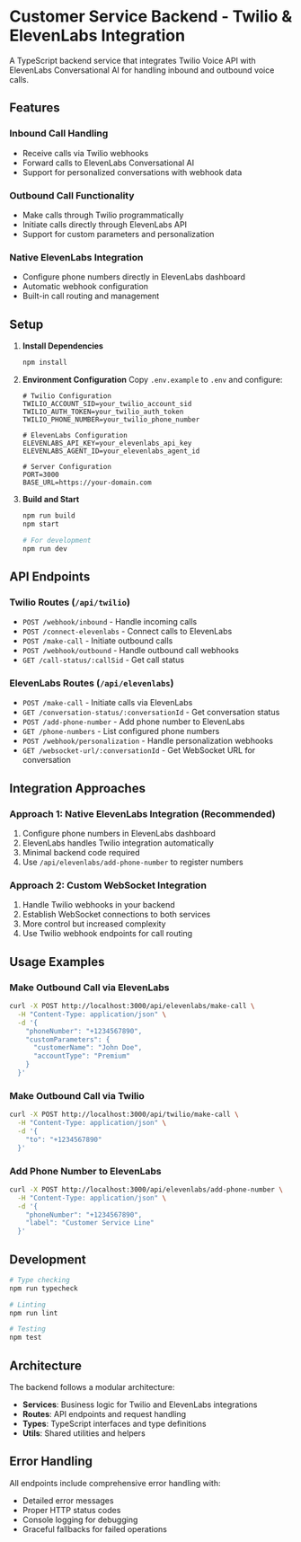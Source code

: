 # Customer Service Backend - Twilio & ElevenLabs Integration

A TypeScript backend service that integrates Twilio Voice API with ElevenLabs Conversational AI for handling inbound and outbound voice calls.

## Features

### Inbound Call Handling
- Receive calls via Twilio webhooks
- Forward calls to ElevenLabs Conversational AI
- Support for personalized conversations with webhook data

### Outbound Call Functionality  
- Make calls through Twilio programmatically
- Initiate calls directly through ElevenLabs API
- Support for custom parameters and personalization

### Native ElevenLabs Integration
- Configure phone numbers directly in ElevenLabs dashboard
- Automatic webhook configuration
- Built-in call routing and management

## Setup

1. **Install Dependencies**
   ```bash
   npm install
   ```

2. **Environment Configuration**
   Copy `.env.example` to `.env` and configure:
   ```
   # Twilio Configuration
   TWILIO_ACCOUNT_SID=your_twilio_account_sid
   TWILIO_AUTH_TOKEN=your_twilio_auth_token
   TWILIO_PHONE_NUMBER=your_twilio_phone_number

   # ElevenLabs Configuration
   ELEVENLABS_API_KEY=your_elevenlabs_api_key
   ELEVENLABS_AGENT_ID=your_elevenlabs_agent_id

   # Server Configuration
   PORT=3000
   BASE_URL=https://your-domain.com
   ```

3. **Build and Start**
   ```bash
   npm run build
   npm start
   
   # For development
   npm run dev
   ```

## API Endpoints

### Twilio Routes (`/api/twilio`)
- `POST /webhook/inbound` - Handle incoming calls
- `POST /connect-elevenlabs` - Connect calls to ElevenLabs
- `POST /make-call` - Initiate outbound calls
- `POST /webhook/outbound` - Handle outbound call webhooks
- `GET /call-status/:callSid` - Get call status

### ElevenLabs Routes (`/api/elevenlabs`)
- `POST /make-call` - Initiate calls via ElevenLabs
- `GET /conversation-status/:conversationId` - Get conversation status
- `POST /add-phone-number` - Add phone number to ElevenLabs
- `GET /phone-numbers` - List configured phone numbers
- `POST /webhook/personalization` - Handle personalization webhooks
- `GET /websocket-url/:conversationId` - Get WebSocket URL for conversation

## Integration Approaches

### Approach 1: Native ElevenLabs Integration (Recommended)
1. Configure phone numbers in ElevenLabs dashboard
2. ElevenLabs handles Twilio integration automatically
3. Minimal backend code required
4. Use `/api/elevenlabs/add-phone-number` to register numbers

### Approach 2: Custom WebSocket Integration
1. Handle Twilio webhooks in your backend
2. Establish WebSocket connections to both services
3. More control but increased complexity
4. Use Twilio webhook endpoints for call routing

## Usage Examples

### Make Outbound Call via ElevenLabs
```bash
curl -X POST http://localhost:3000/api/elevenlabs/make-call \
  -H "Content-Type: application/json" \
  -d '{
    "phoneNumber": "+1234567890",
    "customParameters": {
      "customerName": "John Doe",
      "accountType": "Premium"
    }
  }'
```

### Make Outbound Call via Twilio
```bash
curl -X POST http://localhost:3000/api/twilio/make-call \
  -H "Content-Type: application/json" \
  -d '{
    "to": "+1234567890"
  }'
```

### Add Phone Number to ElevenLabs
```bash
curl -X POST http://localhost:3000/api/elevenlabs/add-phone-number \
  -H "Content-Type: application/json" \
  -d '{
    "phoneNumber": "+1234567890",
    "label": "Customer Service Line"
  }'
```

## Development

```bash
# Type checking
npm run typecheck

# Linting
npm run lint

# Testing
npm test
```

## Architecture

The backend follows a modular architecture:
- **Services**: Business logic for Twilio and ElevenLabs integrations
- **Routes**: API endpoints and request handling
- **Types**: TypeScript interfaces and type definitions
- **Utils**: Shared utilities and helpers

## Error Handling

All endpoints include comprehensive error handling with:
- Detailed error messages
- Proper HTTP status codes
- Console logging for debugging
- Graceful fallbacks for failed operations